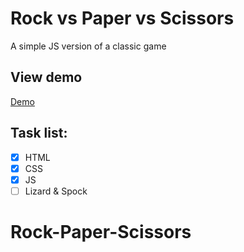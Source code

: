 # Rock vs Paper vs Scissors
A simple JS version of a classic game

## View demo

[Demo](https://zjemsosne.github.io/Rock-Paper-Scissors/)

## Task list:
- [x] HTML
- [x] CSS
- [x] JS
- [ ] Lizard & Spock
# Rock-Paper-Scissors
